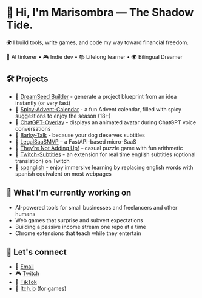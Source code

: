 
# 👋 Hi, I'm Marisombra — The Shadow Tide.

🌍 I build tools, write games, and code my way toward financial freedom.

🧠 AI tinkerer • 🎮 Indie dev • 📚 Lifelong learner • 🌍 Bilingual Dreamer

## 🛠️ Projects
- 🔹 [DreamSeed Builder](https://github.com/marisombra-dev/DreamSeed-Builder) - generate a project blueprint from an idea instantly (or very fast)
- 🔹 [Spicy-Advent-Calendar](https://github.com/marisombra-dev/spicy-advent-calendar) - a fun Advent calendar, filled with spicy suggestions to enjoy the season (18+)
- 🔹 [ChatGPT-Overlay](https://github.com/marisombra-dev/ChatGPT-Overlay/tree/main) - displays an animated avatar during ChatGPT voice conversations 
- 🔹 [Barky-Talk](https://github.com/marisombra-dev/Barky-Talk) - because your dog deserves subtitles 
- 🔹 [LegalSaaSMVP](https://github.com/marisombra-dev/LegalSaaSMVP) – a FastAPI-based micro-SaaS
- 🔹 [They’re Not Adding Up!](https://marisombra.itch.io/theyre-not-adding-up) – casual puzzle game with fun arithmetic
- 🔹 [Twitch-Subtitles](https://github.com/marisombra-dev/twitch-subtitles) - an extension for real time english subtitles (optional translation) on Twitch
- 🔹 [spanglish](http://github.com/marisombra-dev/spanglish-chrome-extension) - enjoy immersive learning by replacing english words with spanish equivalent on most webpages

## 🎯 What I'm currently working on
- AI-powered tools for small businesses and freelancers and other humans
- Web games that surprise and subvert expectations
- Building a passive income stream one repo at a time
- Chrome extensions that teach while they entertain

## 💫 Let's connect
- 💌 [Email](mailto:marisombra@proton.me)
- 🎮 [Twitch](https://www.twitch.tv/marissombra)    
- 🧵 [TikTok](https://www.tiktok.com/@marissombra)
- 🪩 [Itch.io](https://marisombra.itch.io/) (for games)

